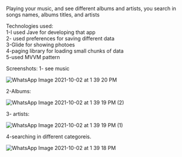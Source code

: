 Playing your music, and see different albums and artists, you search in songs names, albums titles, and artists </br>

Technologies used: </br>
1-I used Jave for developing that app </br>
2- used preferences for saving different data </br>
3-Glide for showing photoes</br>
4-paging library for loading small chunks of data </br>
5-used MVVM pattern </br>


Screenshots:
1- see music


![WhatsApp Image 2021-10-02 at 1 39 20 PM](https://user-images.githubusercontent.com/69484554/135714615-ae865a78-ac92-4485-83cf-16a8aee73df6.jpeg)

 2-Albums:
 
 ![WhatsApp Image 2021-10-02 at 1 39 19 PM (2)](https://user-images.githubusercontent.com/69484554/135714629-65abb85f-9cb6-405d-a88e-ea7e91058a7b.jpeg)

3- artists:

![WhatsApp Image 2021-10-02 at 1 39 19 PM (1)](https://user-images.githubusercontent.com/69484554/135714636-dc62ce56-0112-41bf-8b79-784a27a8ea2a.jpeg)

4-searching in different categoreis.


![WhatsApp Image 2021-10-02 at 1 39 18 PM](https://user-images.githubusercontent.com/69484554/135714645-2801c739-b90e-498f-a258-6fa6a72555a5.jpeg)



  
